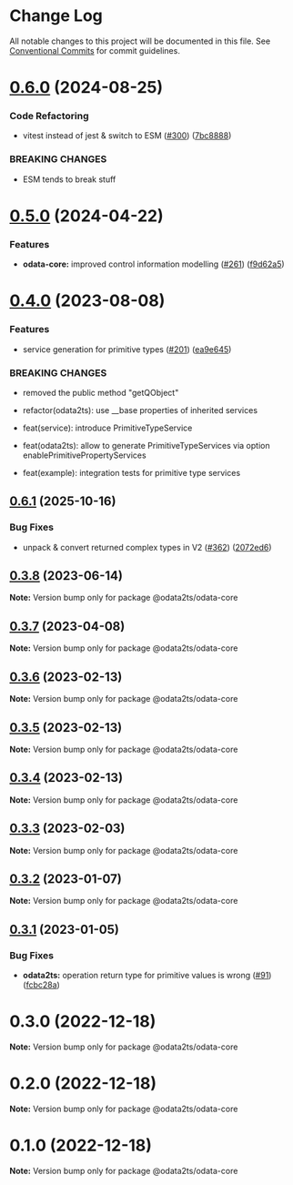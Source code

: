 # Change Log

All notable changes to this project will be documented in this file.
See [Conventional Commits](https://conventionalcommits.org) for commit guidelines.

# [0.6.0](https://github.com/odata2ts/odata2ts/compare/@odata2ts/odata-core@0.5.0...@odata2ts/odata-core@0.6.0) (2024-08-25)

### Code Refactoring

* vitest instead of jest & switch to ESM ([#300](https://github.com/odata2ts/odata2ts/issues/300)) ([7bc8888](https://github.com/odata2ts/odata2ts/commit/7bc88884317b6fc269729cf4eb08602571b69a2d))

### BREAKING CHANGES

* ESM tends to break stuff

# [0.5.0](https://github.com/odata2ts/odata2ts/compare/@odata2ts/odata-core@0.4.0...@odata2ts/odata-core@0.5.0) (2024-04-22)

### Features

* **odata-core:** improved control information modelling ([#261](https://github.com/odata2ts/odata2ts/issues/261)) ([f9d62a5](https://github.com/odata2ts/odata2ts/commit/f9d62a5849aa8ce06e522d1c81c40efb75aae5cc))

# [0.4.0](https://github.com/odata2ts/odata2ts/compare/@odata2ts/odata-core@0.3.8...@odata2ts/odata-core@0.4.0) (2023-08-08)

### Features

* service generation for primitive types ([#201](https://github.com/odata2ts/odata2ts/issues/201)) ([ea9e645](https://github.com/odata2ts/odata2ts/commit/ea9e6452f6b4033c489fbceaf6b75591b550a3f1))

### BREAKING CHANGES

* removed the public method "getQObject"

* refactor(odata2ts): use __base properties of inherited services

* feat(service): introduce PrimitiveTypeService

* feat(odata2ts): allow to generate PrimitiveTypeServices via option enablePrimitivePropertyServices

* feat(example): integration tests for primitive type services

## [0.6.1](https://github.com/odata2ts/odata2ts/compare/@odata2ts/odata-core@0.6.0...@odata2ts/odata-core-v0.6.1) (2025-10-16)


### Bug Fixes

* unpack & convert returned complex types in V2 ([#362](https://github.com/odata2ts/odata2ts/issues/362)) ([2072ed6](https://github.com/odata2ts/odata2ts/commit/2072ed6583f704074b255992374458a96c1954a2))

## [0.3.8](https://github.com/odata2ts/odata2ts/compare/@odata2ts/odata-core@0.3.7...@odata2ts/odata-core@0.3.8) (2023-06-14)

**Note:** Version bump only for package @odata2ts/odata-core

## [0.3.7](https://github.com/odata2ts/odata2ts/compare/@odata2ts/odata-core@0.3.6...@odata2ts/odata-core@0.3.7) (2023-04-08)

**Note:** Version bump only for package @odata2ts/odata-core

## [0.3.6](https://github.com/odata2ts/odata2ts/compare/@odata2ts/odata-core@0.3.3...@odata2ts/odata-core@0.3.6) (2023-02-13)

**Note:** Version bump only for package @odata2ts/odata-core

## [0.3.5](https://github.com/odata2ts/odata2ts/compare/@odata2ts/odata-core@0.3.3...@odata2ts/odata-core@0.3.5) (2023-02-13)

**Note:** Version bump only for package @odata2ts/odata-core

## [0.3.4](https://github.com/odata2ts/odata2ts/compare/@odata2ts/odata-core@0.3.3...@odata2ts/odata-core@0.3.4) (2023-02-13)

**Note:** Version bump only for package @odata2ts/odata-core

## [0.3.3](https://github.com/odata2ts/odata2ts/compare/@odata2ts/odata-core@0.3.2...@odata2ts/odata-core@0.3.3) (2023-02-03)

**Note:** Version bump only for package @odata2ts/odata-core

## [0.3.2](https://github.com/odata2ts/odata2ts/compare/@odata2ts/odata-core@0.3.1...@odata2ts/odata-core@0.3.2) (2023-01-07)

**Note:** Version bump only for package @odata2ts/odata-core

## [0.3.1](https://github.com/odata2ts/odata2ts/compare/@odata2ts/odata-core@0.3.0...@odata2ts/odata-core@0.3.1) (2023-01-05)

### Bug Fixes

* **odata2ts:** operation return type for primitive values is wrong ([#91](https://github.com/odata2ts/odata2ts/issues/91)) ([fcbc28a](https://github.com/odata2ts/odata2ts/commit/fcbc28a8c388d256cb14ddf2a5935431e3a50478))

# 0.3.0 (2022-12-18)

**Note:** Version bump only for package @odata2ts/odata-core

# 0.2.0 (2022-12-18)

**Note:** Version bump only for package @odata2ts/odata-core

# 0.1.0 (2022-12-18)

**Note:** Version bump only for package @odata2ts/odata-core
